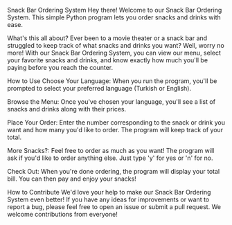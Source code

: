 Snack Bar Ordering System
Hey there! Welcome to our Snack Bar Ordering System. This simple Python program lets you order snacks and drinks with ease.

What's this all about?
Ever been to a movie theater or a snack bar and struggled to keep track of what snacks and drinks you want? Well, worry no more! With our Snack Bar Ordering System, you can view our menu, select your favorite snacks and drinks, and know exactly how much you'll be paying before you reach the counter.

How to Use
Choose Your Language: When you run the program, you'll be prompted to select your preferred language (Turkish or English).

Browse the Menu: Once you've chosen your language, you'll see a list of snacks and drinks along with their prices.

Place Your Order: Enter the number corresponding to the snack or drink you want and how many you'd like to order. The program will keep track of your total.

More Snacks?: Feel free to order as much as you want! The program will ask if you'd like to order anything else. Just type 'y' for yes or 'n' for no.

Check Out: When you're done ordering, the program will display your total bill. You can then pay and enjoy your snacks!

How to Contribute
We'd love your help to make our Snack Bar Ordering System even better! If you have any ideas for improvements or want to report a bug, please feel free to open an issue or submit a pull request. We welcome contributions from everyone!

